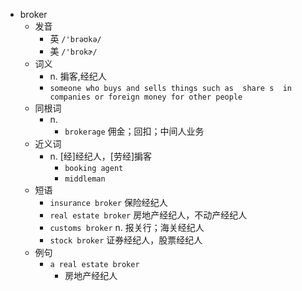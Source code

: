 - broker
  - 发音
    - 英 `/'brəʊkə/`
    - 美 `/'brokɚ/`
  - 词义
    - n. 掮客,经纪人
    - `someone who buys and sells things such as  share s  in companies or foreign money for other people`
  - 同根词
    - n.
      - `brokerage` 佣金；回扣；中间人业务
  - 近义词
    - n. [经]经纪人，[劳经]掮客
      - `booking agent`
      - `middleman`
  - 短语
    - `insurance broker` 保险经纪人 
    - `real estate broker` 房地产经纪人，不动产经纪人 
    - `customs broker` n. 报关行；海关经纪人 
    - `stock broker` 证券经纪人，股票经纪人 
  - 例句
    - `a real estate broker`
      - 房地产经纪人

